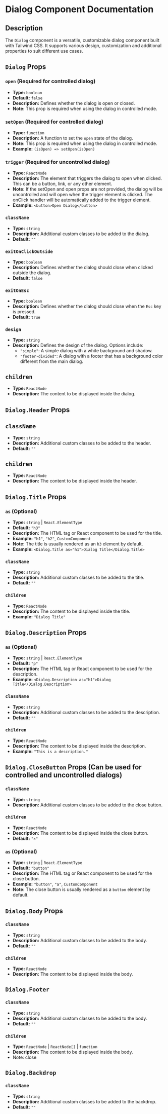 # Dialog Component Documentation

## Description

The `Dialog` component is a versatile, customizable dialog component built with Tailwind CSS. It supports various design, customization and additional properties to suit different use cases.

## `Dialog` Props

### `open` (Required for controlled dialog)
- **Type:** `boolean`
- **Default:** `false`
- **Description:** Defines whether the dialog is open or closed.
- **Note:** This prop is required when using the dialog in controlled mode.

### `setOpen` (Required for controlled dialog)
- **Type:** `function`
- **Description:** A function to set the `open` state of the dialog.
- **Note:** This prop is required when using the dialog in controlled mode.
- **Example:** `(isOpen) => setOpen(isOpen)`

### `trigger` (Required for uncontrolled dialog)
- **Type:** `ReactNode`
- **Description:** The element that triggers the dialog to open when clicked. This can be a button, link, or any other element.
- **Note:** If the setOpen and open props are not provided, the dialog will be uncontrolled and will open when the trigger element is clicked. The onClick handler will be automatically added to the trigger element.
- **Example:** `<button>Open Dialog</button>`

### `className`
- **Type:** `string`
- **Description:** Additional custom classes to be added to the dialog.
- **Default:** `""`

### `exitOnClickOutside`
- **Type:** `boolean`
- **Description:** Defines whether the dialog should close when clicked outside the dialog.
- **Default:** `false`

### `exitOnEsc`
- **Type:** `boolean`
- **Description:** Defines whether the dialog should close when the `Esc` key is pressed.
- **Default:** `true`

### `design`
- **Type:** `string`
- **Description:** Defines the design of the dialog. Options include:
  - `"simple"`: A simple dialog with a white background and shadow.
  - `"footer-divided"`: A dialog with a footer that has a background color different from the main dialog.

## `children`
- **Type:** `ReactNode`
- **Description:** The content to be displayed inside the dialog.

## `Dialog.Header` Props

## `className`
- **Type:** `string`
- **Description:** Additional custom classes to be added to the header.
- **Default:** `""`

## `children`
- **Type:** `ReactNode`
- **Description:** The content to be displayed inside the header.

## `Dialog.Title` Props

### `as` (Optional)
- **Type:** `string` | `React.ElementType`
- **Default:** `"h3"`
- **Description:** The HTML tag or React component to be used for the title.
- **Example:** `"h1"`, `"h2"`, `CustomComponent`
- **Note:** The title is usually rendered as an `h3` element by default.
- **Example:** `<Dialog.Title as="h1">Dialog Title</Dialog.Title>`

### `className`
- **Type:** `string`
- **Description:** Additional custom classes to be added to the title.
- **Default:** `""`

### `children`
- **Type:** `ReactNode`
- **Description:** The content to be displayed inside the title.
- **Example:** `"Dialog Title"`

## `Dialog.Description` Props

### `as` (Optional)
- **Type:** `string` | `React.ElementType`
- **Default:** `"p"`
- **Description:** The HTML tag or React component to be used for the description.
- **Example:** `<Dialog.Description as="h1">Dialog Title</Dialog.Description>`

### `className`
- **Type:** `string`
- **Description:** Additional custom classes to be added to the description.
- **Default:** `""`

### `children`
- **Type:** `ReactNode`
- **Description:** The content to be displayed inside the description.
- **Example:** `"This is a description."`

## `Dialog.CloseButton` Props (Can be used for controlled and uncontrolled dialogs)

### `className`
- **Type:** `string`
- **Description:** Additional custom classes to be added to the close button.

### `children`
- **Type:** `ReactNode`
- **Description:** The content to be displayed inside the close button.
- **Default:** `"×"`

### `as` (Optional)
- **Type:** `string` | `React.ElementType`
- **Default:** `"button"`
- **Description:** The HTML tag or React component to be used for the close button.
- **Example:** `"button"`, `"a"`, `CustomComponent`
- **Note:** The close button is usually rendered as a `button` element by default.

## `Dialog.Body` Props

### `className`
- **Type:** `string`
- **Description:** Additional custom classes to be added to the body.
- **Default:** `""`

### `children`
- **Type:** `ReactNode`
- **Description:** The content to be displayed inside the body.

## `Dialog.Footer`

### `className`
- **Type:** `string`
- **Description:** Additional custom classes to be added to the body.
- **Default:** `""`

### `children`
- **Type:** `ReactNode` | `ReactNode[]` | `function`
- **Description:** The content to be displayed inside the body.
- Note: close

## `Dialog.Backdrop`

### `className`
- **Type:** `string`
- **Description:** Additional custom classes to be added to the backdrop.
- **Default:** `""`